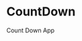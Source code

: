 # CountDown
 Count Down App
     
          
                                                    
                                                             
                                             
                             
                   
        
     
      
 
